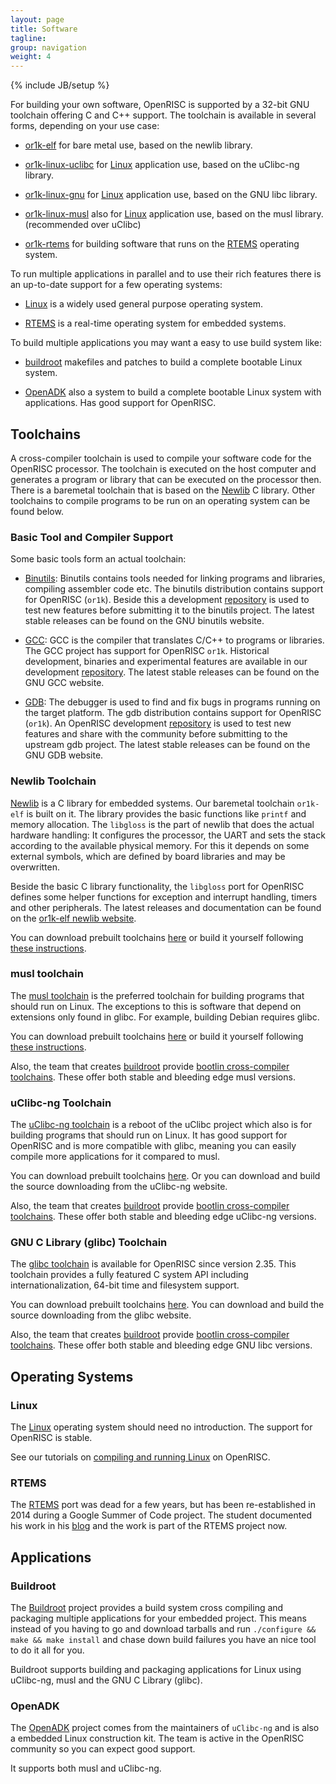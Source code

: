 ```yaml
---
layout: page
title: Software
tagline:
group: navigation
weight: 4
---
```

{% include JB/setup %}

For building your own software, OpenRISC is supported by a 32-bit GNU
toolchain offering C and C++ support. The toolchain is available in
several forms, depending on your use case:

* [or1k-elf](#newlib-toolchain) for bare metal use, based on the
  newlib library.

* [or1k-linux-uclibc](#uclibc-ng-toolchain) for [Linux](#linux) application use, based on the
  uClibc-ng library.

* [or1k-linux-gnu](#glibc-toolchain) for [Linux](#linux) application use, based on the
  GNU libc library.

* [or1k-linux-musl](#musl-toolchain) also for [Linux](#linux) application
  use, based on the musl library. (recommended over uClibc)

* [or1k-rtems](#rtems-toolchain) for building software that runs on
  the [RTEMS](#rtems) operating system.

To run multiple applications in parallel and to use their rich
features there is an up-to-date support for a few operating systems:

* [Linux](#linux) is a widely used general purpose operating system.

* [RTEMS](#rtems) is a real-time operating system for embedded
  systems.

To build multiple applications you may want a easy to use build system
like:

* [buildroot](#buildroot) makefiles and patches to build a complete bootable
  Linux system.

* [OpenADK](#openadk) also a system to build a complete bootable Linux system
  with applications.  Has good support for OpenRISC.

## Toolchains

A cross-compiler toolchain is used to compile your software code for
the OpenRISC processor. The toolchain is executed on the host
computer and generates a program or library that can be executed on
the processor then. There is a baremetal toolchain that is based on
the [Newlib](https://sourceware.org/newlib/) C library. Other
toolchains to compile programs to be run on an operating system can be
found below.

### Basic Tool and Compiler Support

Some basic tools form an actual toolchain:

* [Binutils](https://www.gnu.org/s/binutils/): Binutils contains tools
  needed for linking programs and libraries, compiling assembler code
  etc. The binutils distribution contains support for OpenRISC
  (`or1k`). Beside this a development
  [repository](https://github.com/openrisc/binutils-gdb) is used to
  test new features before submitting it to the binutils project.
  The latest stable releases can be found on the GNU binutils website.

* [GCC](https://gcc.gnu.org): GCC is the compiler that translates
  C/C++ to programs or libraries. The GCC project has support for
  OpenRISC `or1k`.  Historical development, binaries and experimental
  features are available in our development [repository](https://github.com/openrisc/or1k-gcc).
  The latest stable releases can be found on the GNU GCC website.

* [GDB](https://www.gnu.org/s/gdb/): The debugger is used to find and
  fix bugs in programs running on the target platform. The gdb distribution
  contains support for OpenRISC (`or1k`). An OpenRISC development
  [repository](https://github.com/openrisc/binutils-gdb) is used to test
  new features and share with the community before submitting to the upstream
  gdb project.
  The latest stable releases can be found on the GNU GDB website.

### Newlib Toolchain

[Newlib](https://sourceware.org/newlib/) is a C library for embedded
systems. Our baremetal toolchain `or1k-elf` is built on it.  The
library provides the basic functions like `printf` and memory
allocation. The `libgloss` is the part of newlib that does the actual
hardware handling: It configures the processor, the UART and sets the
stack according to the available physical memory. For this it depends
on some external symbols, which are defined by board libraries and may
be overwritten.

Beside the basic C library functionality, the `libgloss` port for
OpenRISC defines some helper functions for exception and interrupt
handling, timers and other peripherals. The latest releases and
documentation can be found on the
[or1k-elf newlib website](http://openrisc.github.io/newlib).

You can download prebuilt toolchains [here](https://github.com/stffrdhrn/or1k-toolchain-build/releases)
or build it yourself following
[these instructions](https://openrisc.io/newlib/building.html).

### musl toolchain

The [musl toolchain](https://www.musl-libc.org) is the preferred toolchain
for building programs that should run on Linux. The exceptions to this is
software that depend on extensions only found in glibc. For example,
building Debian requires glibc.

You can download prebuilt toolchains [here](https://github.com/stffrdhrn/or1k-toolchain-build/releases)
or build it yourself following
[these instructions](https://github.com/openrisc/musl-cross/wiki).

Also, the team that creates [buildroot](https://buildroot.org) provide
[bootlin cross-compiler toolchains](https://toolchains.bootlin.com).  These
offer both stable and bleeding edge musl versions.

### uClibc-ng Toolchain

The [uClibc-ng toolchain](https://uclibc-ng.org) is a reboot of the uClibc
project which also is for building programs that should run on Linux.  It has
good support for OpenRISC and is more compatible with glibc, meaning you can
easily compile more applications for it compared to musl.

You can download prebuilt toolchains [here](https://github.com/stffrdhrn/or1k-toolchain-build/releases).
Or you can download and build the source downloading from the uClibc-ng website.

Also, the team that creates [buildroot](https://buildroot.org) provide
[bootlin cross-compiler toolchains](https://toolchains.bootlin.com).  These
offer both stable and bleeding edge uClibc-ng versions.

### <a id="glibc-toolchain" /> GNU C Library (glibc) Toolchain

The [glibc toolchain](https://www.gnu.org/software/libc/) is available for OpenRISC
since version 2.35.  This toolchain provides a fully featured C system API including
internationalization, 64-bit time and filesystem support.

You can download prebuilt toolchains [here](https://github.com/stffrdhrn/or1k-toolchain-build/releases).
You can download and build the source downloading from the glibc website.

Also, the team that creates [buildroot](https://buildroot.org) provide
[bootlin cross-compiler toolchains](https://toolchains.bootlin.com).  These
offer both stable and bleeding edge GNU libc versions.

## Operating Systems

### Linux

The [Linux](http://kernel.org) operating system should need no introduction. The
support for OpenRISC is stable.

See our tutorials on [compiling and running Linux](https://github.com/openrisc/tutorials/blob/master/docs/Linux.md)
on OpenRISC.

### RTEMS

The [RTEMS](http://www.rtems.org) port was dead for a few years, but
has been re-established in 2014 during a Google Summer of Code
project. The student documented his work in his
[blog](http://heshamelmatary.blogspot.de/2014/08/gsoc-2014-porting-rtems-to-openrisc.html)
and the work is part of the RTEMS project now.


## Applications

### Buildroot

The [Buildroot](https://buildroot.org) project provides a build system cross compiling
and packaging multiple applications for your embedded project.  This means instead
of you having to go and download tarballs and run `./configure && make && make install`
and chase down build failures you have an nice tool to do it all for you.

Buildroot supports building and packaging applications for Linux using
uClibc-ng, musl and the GNU C Library (glibc).

### OpenADK

The [OpenADK](https://openadk.org) project comes from the maintainers of `uClibc-ng` and
is also a embedded Linux construction kit.  The team is active in the OpenRISC
community so you can expect good support.

It supports both musl and uClibc-ng.
